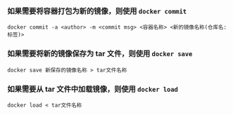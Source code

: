 ### 如果需要将容器打包为新的镜像，则使用 `docker commit` 
```
docker commit -a <author> -m <commit msg> <容器名称> <新的镜像名称(仓库名:标签)>
```

### 如果需要将新的镜像保存为 tar 文件，则使用 `docker save`
```
docker save 新保存的镜像名称 > tar文件名称
```

### 如果需要从 tar 文件中加载镜像，则使用 `docker load`
```
docker load < tar文件名称
```
